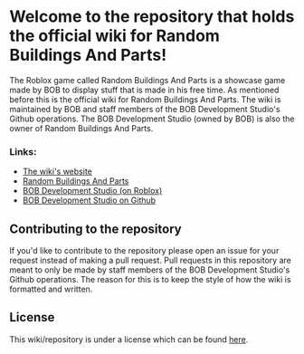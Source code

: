 # Welcome to the repository that holds the official wiki for Random Buildings And Parts!

The Roblox game called Random Buildings And Parts is a showcase game made by BOB to display stuff that is made in his free time. As mentioned before this is the official wiki for Random Buildings And Parts. The wiki is maintained by BOB and staff members of the BOB Development Studio's Github operations. The BOB Development Studio (owned by BOB) is also the owner of Random Buildings And Parts.

### Links:

* [The wiki's website](https://rbap.bobdevstudio.org/)
* [Random Buildings And Parts](https://rbap.bobdevstudio.org/roblox)
* [BOB Development Studio (on Roblox)](https://bobdevstudio.org/roblox)
* [BOB Development Studio on Github](https://bobdevstudio.org/github)

## Contributing to the repository

If you'd like to contribute to the repository please open an issue for your request instead of making a pull request. Pull requests in this repository are meant to only be made by staff members of the BOB Development Studio's Github operations. The reason for this is to keep the style of how the wiki is formatted and written.

## License

This wiki/repository is under a license which can be found [here](https://github.com/BOBDevStudio/RBAP-Wiki/blob/Wiki/License).
